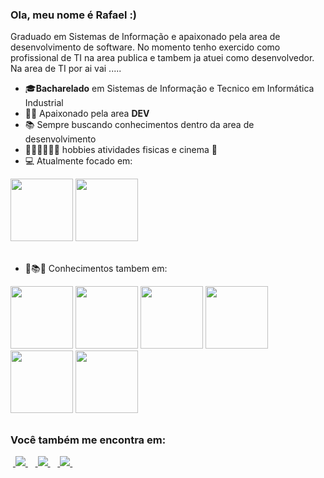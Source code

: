 ### Ola, meu nome é Rafael :)

Graduado em Sistemas de Informação e apaixonado pela area de desenvolvimento de software. No momento tenho exercido como profissional de TI na area publica e tambem ja atuei como desenvolvedor. Na area de TI por ai vai .....
- 🎓**Bacharelado** em Sistemas de Informação e Tecnico em Informática Industrial
- 👨‍💻 Apaixonado pela area **DEV**
- 📚 Sempre buscando conhecimentos dentro da area de desenvolvimento
- 🚴🏻‍♂️🏋🏻‍♂️ hobbies atividades fisicas e cinema 🍿
- 💻 Atualmente focado em:
<div style "display: inline">
  <img width='100' height='100' src="https://cdn.jsdelivr.net/gh/devicons/devicon@latest/icons/angular/angular-original.svg" />
  <img width='100' height='100' src="https://cdn.jsdelivr.net/gh/devicons/devicon@latest/icons/java/java-original-wordmark.svg" />
</div> <br>

- 📖📚🤓 Conhecimentos tambem em:
<div style "display: inline">
  <img width='100' height='100' src="https://cdn.jsdelivr.net/gh/devicons/devicon@latest/icons/javascript/javascript-original.svg" />
  <img width='100' height='100' src="https://cdn.jsdelivr.net/gh/devicons/devicon@latest/icons/jquery/jquery-original-wordmark.svg" />
  <img width='100' height='100' src="https://cdn.jsdelivr.net/gh/devicons/devicon@latest/icons/css3/css3-original-wordmark.svg" />
  <img width='100' height='100' src="https://cdn.jsdelivr.net/gh/devicons/devicon@latest/icons/html5/html5-original-wordmark.svg" />
  <img width='100' height='100' src="https://cdn.jsdelivr.net/gh/devicons/devicon@latest/icons/visualbasic/visualbasic-original.svg" />
  <img width='100' height='100' src="https://cdn.jsdelivr.net/gh/devicons/devicon@latest/icons/mysql/mysql-original-wordmark.svg" />
</div>

##

### Você também me encontra em:
&nbsp;<a href="https://www.linkedin.com/in/rafael-batista-dev21">
  <img src="https://img.shields.io/badge/linkedin-%230077B5.svg?style=for-the-badge&logo=linkedin&logoColor=white">
</a>&nbsp;
&nbsp;<a href="mailto:rafa.rbf@hotmail.com">
  <img src="https://img.shields.io/badge/Microsoft_Outlook-0078D4?style=for-the-badge&logo=microsoft-outlook&logoColor=white)">
</a>&nbsp;
&nbsp;<a href="https://vercel.com/rafaelbatistadev21">
  <img src="https://img.shields.io/badge/vercel-%23000000.svg?style=for-the-badge&logo=vercel&logoColor=white">
</a>&nbsp;

  
